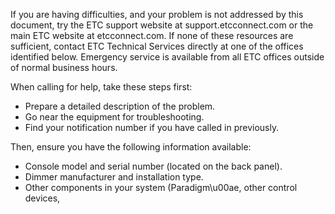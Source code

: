 If you are having difficulties, and your problem is not addressed by this document, try the ETC support website at support.etcconnect.com or the main ETC website at etcconnect.com. If none of these resources are sufficient, contact ETC Technical Services directly at one of the offices identified below. Emergency service is available from all ETC offices outside of normal business hours.

When calling for help, take these steps first:

- Prepare a detailed description of the problem.
- Go near the equipment for troubleshooting.
- Find your notification number if you have called in previously.

Then, ensure you have the following information available:

- Console model and serial number (located on the back panel).
- Dimmer manufacturer and installation type.
- Other components in your system (Paradigm\u00ae, other control devices,

